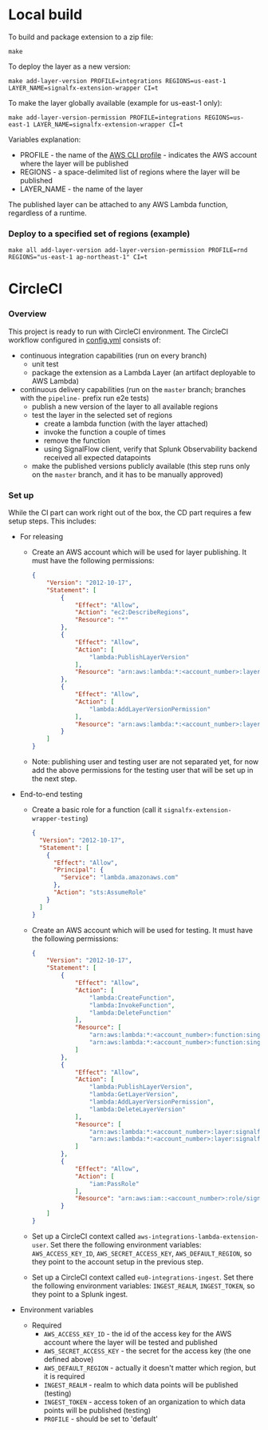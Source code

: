# Local build

To build and package extension to a zip file:

```
make
```

To deploy the layer as a new version:

```
make add-layer-version PROFILE=integrations REGIONS=us-east-1 LAYER_NAME=signalfx-extension-wrapper CI=t
```

To make the layer globally available (example for us-east-1 only):

```
make add-layer-version-permission PROFILE=integrations REGIONS=us-east-1 LAYER_NAME=signalfx-extension-wrapper CI=t
```

Variables explanation:
* PROFILE - the name of the [AWS CLI profile](https://docs.aws.amazon.com/cli/latest/userguide/cli-configure-profiles.html) - indicates the AWS account where the layer will be published
* REGIONS - a space-delimited list of regions where the layer will be published
* LAYER_NAME - the name of the layer

The published layer can be attached to any AWS Lambda function, regardless of a runtime.


### Deploy to a specified set of regions (example)

```
make all add-layer-version add-layer-version-permission PROFILE=rnd REGIONS="us-east-1 ap-northeast-1" CI=t
```

# CircleCI

### Overview

This project is ready to run with CircleCI environment.
The CircleCI workflow configured in [config.yml](.circleci/config.yml) consists of:
* continuous integration capabilities (run on every branch)
    * unit test
    * package the extension as a Lambda Layer (an artifact deployable to AWS Lambda)
* continuous delivery capabilities (run on the `master` branch;
   branches with the `pipeline-` prefix run e2e tests)
    * publish a new version of the layer to all available regions
    * test the layer in the selected set of regions
        * create a lambda function (with the layer attached)
        * invoke the function a couple of times
        * remove the function
        * using SignalFlow client, verify that Splunk Observability backend received all expected datapoints
    * make the published versions publicly available (this step runs only on the `master` branch,
      and it has to be manually approved)

### Set up

While the CI part can work right out of the box, the CD part requires a few setup steps.
This includes:

* For releasing
    * Create an AWS account which will be used for layer publishing.
      It must have the following permissions:
        ```json
        {
            "Version": "2012-10-17",
            "Statement": [
                {
                    "Effect": "Allow",
                    "Action": "ec2:DescribeRegions",
                    "Resource": "*"
                },
                {
                    "Effect": "Allow",
                    "Action": [
                        "lambda:PublishLayerVersion"
                    ],
                    "Resource": "arn:aws:lambda:*:<account_number>:layer:signalfx-extension-wrapper"
                },
                {
                    "Effect": "Allow",
                    "Action": [
                        "lambda:AddLayerVersionPermission"
                    ],
                    "Resource": "arn:aws:lambda:*:<account_number>:layer:signalfx-extension-wrapper:*"
                }
            ]
        }
        ```

    * Note: publishing user and testing user are not separated yet, for now add 
      the above permissions for the testing user that will be set up in the next step.

* End-to-end testing
    * Create a basic role for a function (call it `signalfx-extension-wrapper-testing`)
        ```json
        {
          "Version": "2012-10-17",
          "Statement": [
            {
              "Effect": "Allow",
              "Principal": {
                "Service": "lambda.amazonaws.com"
              },
              "Action": "sts:AssumeRole"
            }
          ]
        }
        ```
      
    * Create an AWS account which will be used for testing. 
      It must have the following permissions:
        ```json
        {
            "Version": "2012-10-17",
            "Statement": [
                {
                    "Effect": "Allow",
                    "Action": [
                        "lambda:CreateFunction",
                        "lambda:InvokeFunction",
                        "lambda:DeleteFunction"
                    ],
                    "Resource": [
                        "arn:aws:lambda:*:<account_number>:function:singalfx-extension-wrapper-test-function",
                        "arn:aws:lambda:*:<account_number>:function:singalfx-extension-wrapper-test-fast-invoke-function"
                    ]
                },
                {
                    "Effect": "Allow",
                    "Action": [
                        "lambda:PublishLayerVersion",
                        "lambda:GetLayerVersion",
                        "lambda:AddLayerVersionPermission",
                        "lambda:DeleteLayerVersion"
                    ],
                    "Resource": [
                        "arn:aws:lambda:*:<account_number>:layer:signalfx-extension-wrapper-test",
                        "arn:aws:lambda:*:<account_number>:layer:signalfx-extension-wrapper-test:*"
                    ]
                },
                {
                    "Effect": "Allow",
                    "Action": [
                        "iam:PassRole"
                    ],
                    "Resource": "arn:aws:iam::<account_number>:role/signalfx-extension-wrapper-testing"
                }
            ]
        }
        ```

    * Set up a CircleCI context called `aws-integrations-lambda-extension-user`.
      Set there the following environment variables: `AWS_ACCESS_KEY_ID`, `AWS_SECRET_ACCESS_KEY`, 
      `AWS_DEFAULT_REGION`, so they point to the account setup in the previous step.
      
    * Set up a CircleCI context called `eu0-integrations-ingest`.
      Set there the following environment variables: `INGEST_REALM`, `INGEST_TOKEN`,
      so they point to a Splunk ingest.

* Environment variables
    * Required
        * `AWS_ACCESS_KEY_ID` - the id of the access key for the AWS account where the layer will be tested and published
        * `AWS_SECRET_ACCESS_KEY` - the secret for the access key (the one defined above)
        * `AWS_DEFAULT_REGION` - actually it doesn't matter which region, but it is required
        * `INGEST_REALM` - realm to which data points will be published (testing)
        * `INGEST_TOKEN` - access token of an organization to which data points will be published (testing)
        * `PROFILE` - should be set to 'default'
